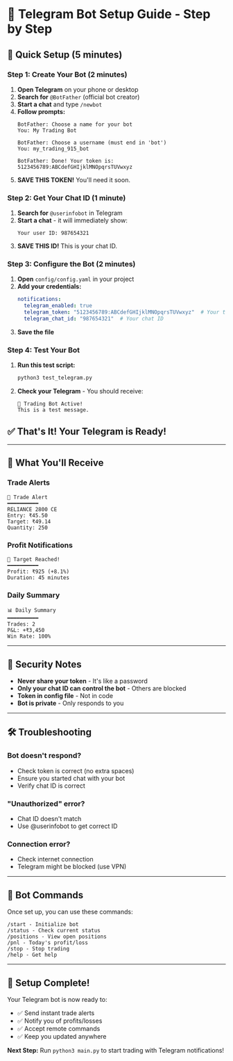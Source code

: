# 📱 Telegram Bot Setup Guide - Step by Step

## 🎯 Quick Setup (5 minutes)

### Step 1: Create Your Bot (2 minutes)

1. **Open Telegram** on your phone or desktop
2. **Search for** `@BotFather` (official bot creator)
3. **Start a chat** and type `/newbot`
4. **Follow prompts:**
   ```
   BotFather: Choose a name for your bot
   You: My Trading Bot
   
   BotFather: Choose a username (must end in 'bot')
   You: my_trading_915_bot
   
   BotFather: Done! Your token is:
   5123456789:ABCdefGHIjklMNOpqrsTUVwxyz
   ```
5. **SAVE THIS TOKEN!** You'll need it soon.

### Step 2: Get Your Chat ID (1 minute)

1. **Search for** `@userinfobot` in Telegram
2. **Start a chat** - it will immediately show:
   ```
   Your user ID: 987654321
   ```
3. **SAVE THIS ID!** This is your chat ID.

### Step 3: Configure the Bot (2 minutes)

1. **Open** `config/config.yaml` in your project
2. **Add your credentials:**
   ```yaml
   notifications:
     telegram_enabled: true
     telegram_token: "5123456789:ABCdefGHIjklMNOpqrsTUVwxyz"  # Your token
     telegram_chat_id: "987654321"  # Your chat ID
   ```
3. **Save the file**

### Step 4: Test Your Bot

1. **Run this test script:**
   ```bash
   python3 test_telegram.py
   ```
2. **Check your Telegram** - You should receive:
   ```
   🤖 Trading Bot Active!
   This is a test message.
   ```

## ✅ That's It! Your Telegram is Ready!

---

## 📝 What You'll Receive

### Trade Alerts
```
🔔 Trade Alert
━━━━━━━━━━
RELIANCE 2800 CE
Entry: ₹45.50
Target: ₹49.14
Quantity: 250
```

### Profit Notifications
```
🎯 Target Reached!
━━━━━━━━━━
Profit: ₹925 (+8.1%)
Duration: 45 minutes
```

### Daily Summary
```
📊 Daily Summary
━━━━━━━━━━
Trades: 2
P&L: +₹3,450
Win Rate: 100%
```

---

## 🔐 Security Notes

- **Never share your token** - It's like a password
- **Only your chat ID can control the bot** - Others are blocked
- **Token in config file** - Not in code
- **Bot is private** - Only responds to you

---

## 🛠️ Troubleshooting

### Bot doesn't respond?
- Check token is correct (no extra spaces)
- Ensure you started chat with your bot
- Verify chat ID is correct

### "Unauthorized" error?
- Chat ID doesn't match
- Use @userinfobot to get correct ID

### Connection error?
- Check internet connection
- Telegram might be blocked (use VPN)

---

## 📱 Bot Commands

Once set up, you can use these commands:

```
/start - Initialize bot
/status - Check current status
/positions - View open positions
/pnl - Today's profit/loss
/stop - Stop trading
/help - Get help
```

---

## 🎉 Setup Complete!

Your Telegram bot is now ready to:
- ✅ Send instant trade alerts
- ✅ Notify you of profits/losses
- ✅ Accept remote commands
- ✅ Keep you updated anywhere

**Next Step:** Run `python3 main.py` to start trading with Telegram notifications!